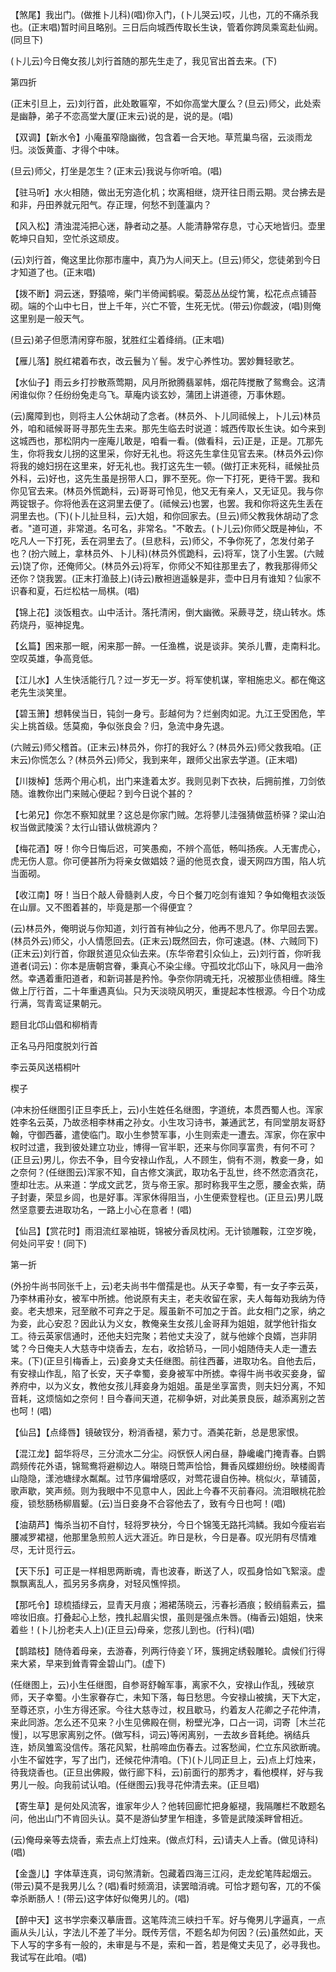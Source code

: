 <!-- { "loadSidebar": true } -->
【煞尾】我出门。(做推卜儿科)(唱)你入门，(卜儿哭云)哎，儿也，兀的不痛杀我也。(正末唱)暂时间且略别。三日后向城西传取长生诀，管着你跨凤乘鸾赴仙阙。(同旦下)

(卜儿云)今日俺女孩儿刘行首随的那先生走了，我见官出首去来。(下)


第四折

(正末引旦上，云)刘行首，此处敢匾窄，不如你高堂大厦么？(旦云)师父，此处索是幽静，弟子不恋高堂大厦(正末云)说的是，说的是。(唱)

【双调】【新水令】小庵虽窄隐幽微，包含着一合天地。草荒巢鸟宿，云淡雨龙归。淡饭黄齑、才得个中味。

(旦云)师父，打坐是怎生？(正末云)我说与你听咱。(唱)

【驻马听】水火相随，做出无穷造化机；坎离相继，烧开往日雨云期。灵台拂去是和非，丹田养就元阳气。存正理，何愁不到蓬瀛内？

【风入松】清浊混沌把心迷，静者动之基。人能清静常存息，寸心天地皆归。壶里乾坤只自知，空忙杀这顽皮。

(云)刘行首，俺这里比你那市廛中，真乃为人间天上。(旦云)师父，您徒弟到今日才知道了也。(正末唱)

【拨不断】洞云迷，野猿啼，柴门半倚闻鹤唳。菊蕊丛丛绽竹篱，松花点点铺苔砌。端的个山中七日，世上千年，兴亡不管，生死无忧。(带云)你觑波，(唱)则俺这里别是一般天气。

(旦云)弟子但愿清闲穿布服，犹胜红尘着绛绡。(正末唱)

【雁儿落】脱红裙着布衣，改云鬟为丫髻。发宁心养性功。罢妙舞轻歌艺。

【水仙子】雨云乡打抄散燕莺期，风月所掀腾翡翠帏，烟花阵搅散了鸳鸯会。这清闲谁似你？任纷纷兔走乌飞。草庵内谈玄妙，蒲团上讲道德，万事休题。

(云)魔障到也，则将主人公休胡动了念者。(林员外、卜儿同祗候上，卜儿云)林员外，咱和祗候哥哥寻那先生去来。那先生临去时说道：城西传取长生诀。如今来到这城西也，那松阴内一座庵儿敢是，咱看一看。(做看科，云)正是，正是。兀那先生，你将我女儿拐的这里采，你好无礼也。将这先生拿住见官去来。(林员外云)你将我的媳妇拐在这里来，好无礼也。我打这先生一顿。(做打正末死科，祗候扯员外科，云)好也，这先生虽是拐带人口，罪不至死。你一下打死，更待干罢。我和你见官去来。(林员外慌跪科，云)哥哥可怜见，他又无有亲人，又无证见。我与你两锭银子。你将他丢在这洞里去便了。(祗候云)也罢，也罢。我和你将这先生丢在洞里去也。(下)(卜儿扯旦科，云)大姐，和你回家去。(旦云)师父教我休胡动了念者。"道可道，非常道。名可名，非常名。"不敢去。(卜儿云)你师父既是神仙，不吃凡人一下打死，丢在洞里去了。(旦悲科，云)师父，不争你死了，怎发付弟子也？(扮六贼上，拿林员外、卜儿科)(林员外慌跪科，云)将军，饶了小生罢。(六贼云)饶了你，还俺师父。(林员外云)将军，你师父不知往那里去了，教我那得师父还你？饶我罢。(正末打渔鼓上)(诗云)散袒逍遥躲是非，壶中日月有谁知？仙家不识春和夏，石烂松枯一局棋。(唱)

【锦上花】淡饭粗衣。山中活计。落托清闲，倒大幽微。采蕨寻芝，绕山转水。炼药烧丹，驱神捉鬼。

【幺篇】困来那一眠，闲来那一醉。一任渔樵，说是谈非。笑杀儿曹，走南料北。空叹英雄，争高竞低。

【江儿水】人生快活能行几？过一岁无一岁。将军使机谋，宰相施忠义。都在俺这老先生淡笑里。

【碧玉箫】想韩侯当日，钝剑一身亏。彭越何为？烂剉肉如泥。九江王受困危，竿尖上挑首级。恁莫痴，争似张良会？归，急流中身先退。

(六贼云)师父稽首。(正末云)林员外，你打的我好么？(林员外云)师父救我咱。(正末云)你慌怎么？(林员外云)师父，我到来年，跟师父出家去学道。(正末唱)

【川拨棹】恁两个用心机，出门来逢着太岁。我则见剥下衣袂，后拥前推，刀剑依随。谁教你出门来贼心便起？到今日说个甚的？

【七弟兄】你怎不察知就里？这总是你家门贼。怎将蓼儿洼强猜做蓝桥驿？梁山泊权当做武陵溪？太行山错认做桃源内？

【梅花酒】呀！你今日悔后迟，可笑愚痴，不辨个高低，畅叫扬疾。人无害虎心，虎无伤人意。你可便甚所为将亲女做娼妓？逼的他觅衣食，谩天网四方围，陷人坑当面砌。

【收江南】呀！当日个敲人骨髓剥人皮，今日个餐刀吃剑有谁知？争如俺粗衣淡饭在山扉。又不图着甚的，毕竟是那一个得便宜？

(云)林员外，俺明说与你知道，刘行首有神仙之分，他再不思凡了。你早回去罢。(林员外云)师父，小人情愿回去。(正末云)既然回去，你可速退。(林、六贼同下)(正末云)刘行首，你跟贫道见众仙去来。(东华帝君引众仙上，云)刘行首，你听我道者(词云)：你本是唐朝宫眷，秉真心不染尘缘。守孤坟北邙山下，咏风月一曲泠然。幸遇着重阳道者，和新词甚是矜怜。争奈你阴魂无托，况被那业债相缠。降生做上厅行首，二十年重遇真仙。只为天淡晓风明灭，重提起本性根源。今日个功成行满，驾青鸾证果朝元。

题目北邙山倡和柳梢青

正名马丹阳度脱刘行首
　




李云英风送梧桐叶

楔子

(冲末扮任继图引正旦李氏上，云)小生姓任名继图，字道统，本贯西蜀人也。浑家姓李名云英，乃故丞相李林甫之孙女。小生攻习诗书，兼通武艺，有同堂朋友哥舒翰，守御西蕃，遣使临门。取小生参赞军事，小生则索走一遭去。浑家，你在家中权时过遣，我到彼处建立功业，博得一官半职，还来与你同享富贵，有何不可？(正旦云)男儿，你去不争，目今安禄山作乱，人不顾生，倘有不测，教妾一身，如之奈何？(任继图云)浑家不知，自古修文演武，取功名于乱世，终不然恋酒贪花，堕却壮志。从来道：学成文武艺，货与帝王家。那时称我平生之愿，腰金衣紫，荫子封妻，荣显乡闾，也是好事。浑家休得阻当，小生便索登程也。(正旦云)男儿既然坚意要去进取功名，一路上小心在意者！(唱)

【仙吕】【赏花时】雨泪流红翠袖斑，锦被分香凤枕闲。无计锁雕鞍，江空岁晚，何处问平安！(同下)


第一折

(外扮牛尚书同张千上，云)老夫尚书牛僧孺是也。从天子幸蜀，有一女子李云英，乃李林甫孙女，被军中所掳。他说原有夫主，老夫收留在家，夫人每每劝我纳为侍妾。老夫想来，冠至敝不可弃之于足。履虽新不可加之于首。此女相门之家，纳之为妾，此心安忍？因此认为义女，教俺亲生女孩儿金哥拜为姐姐，就学他针指女工。待云英家信通时，还他夫妇完聚；若他丈夫没了，就与他嫁个良婿，岂非阴骘？今日俺夫人大慈寺中烧香去，左右，收拾轿马，一同小姐随侍夫人走一遭去来。(下)(正旦引梅香上，云)妾身丈夫任继图。前往西蕃，进取功名。自他去后，有安禄山作乱，陷了长安，天子幸蜀，妾身被军中所掳。幸得牛尚书收买妾身，留养府中，以为义女，教他女孩儿拜妾身为姐姐。虽是坐享富贵，则夫妇分离，不知音耗，这烦恼如之奈何！目今春间天道，花柳争妍，对此美景良辰，越添离别之苦也呵！(唱)

【仙吕】【点绛唇】镜破钗分，粉消香褪，萦力寸。酒美花新，总是思家恨。

【混江龙】韶华将尽，三分流水二分尘。闷恹恹人闲白昼，静巉巉门掩青春。白鹦鹉频传花外语，锦鸳鸯将避柳边人。啭晓日莺声恰恰，舞香风蝶翅纷纷。映楼阁青山隐隐，漾池塘绿水粼粼。过节序偏增感叹，对莺花谩自伤神。桃似火，草铺茵，歌声歇，笑声频。则为我眼中不见意中人，因此上今春不灭前春闷。流泪眼桃花脸瘦，锁愁肠杨柳眉颦。(云)当日妾身不合容他去了，致有今日也呵！(唱)

【油葫芦】悔杀当初不自忖，轻将罗袂分，今日个锦笺无路托鸿鳞。我如今瘦岩岩腰减罗裙褪，他那里急煎煎人远大涯近。昨日是秋，今日是春。叹光阴有尽情难尽，无计觅行云。

【天下乐】可正是一样相思两断魂，青也波春，断送了人，叹孤身恰如飞絮滚。虚飘飘离乱人，孤另另多病身，对轻风憔悴损。

【那吒令】琼梳插绿云，显青天月痕；湘裙荡晓云，污春衫酒痕；鲛绡翦素云，揾啼妆旧痕。打叠起心上愁，拽扎起眉尖恨，虽则是强点朱唇。(梅香云)姐姐，快来着些！(卜儿扮老夫人上)(正旦云)母亲，您孩儿到也。(行科)(唱)

【鹊踏枝】随侍着母亲，去游春，列两行侍妾丫环，簇拥定绣毂雕轮。虞候们行得来大紧，早来到耸青霄金碧山门。(虚下)

(任继图上，云)小生任继图，自参哥舒翰军事，离家不久，安禄山作乱，残破京师，天子幸蜀。小生家眷存亡，未知下落，每日愁思。今安禄山被擒，天下大定，至尊还京，小生方得还家。今往大慈寺过，权且歇马，约着友人花卿之子花仲清，来此同游。怎么还不见来？小生见佛殿在侧，粉壁光净，口占一词，词寄［木兰花慢］，以写思家离别之怀。(做写科，词云)等闲离别，一去故乡音耗绝。祸结兵连，娇凤雏鸾没信传。落花风絮，杜鹃啼血伤春去。过客愁闻，伫立东风欲断魂。小生不留姓字，写了出门，还候花仲清咱。(下)(卜儿同正旦上，云)点上灯烛来，待我烧香也。(正旦出佛殿，做行廊下科，云)前面行的那秀才，看他模样，好与我男儿一般。向我前试认咱。(任继图云)我寻花仲清去来。(正旦唱)

【寄生草】是何处风流客，谁家年少人？他转回廊忙把身躯褪，我隔雕栏不敢题名问，他出山门不肯回头认。莫不是游仙梦里乍相逢，多管是武陵溪畔曾相近。

(云)俺母亲等去烧香，索去点上灯烛来。(做点灯科，云)请夫人上香。(做见诗科)(唱)

【金盏儿】字体草连真，词句煞清新。包藏着四海三江闷，走龙蛇笔阵起烟云。(带云)莫不是我男儿么？(唱)看时频滴泪，读罢暗消魂。可恰才题句客，兀的不傒幸杀断肠人！(带云)这字体好似俺男儿的。(唱)

【醉中天】这书学宗秦汉摹唐晋。这笔阵流三峡扫千军。好与俺男儿字逼真，一点画从头儿认，字法儿不差了半分。既传芳信，不题名却为何因？(云)虽然如此，天下人写的字多有一般的，未审是与不是，索和一首，若是俺丈夫见了，必寻我也。我试写在此咱。(唱)

